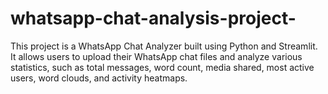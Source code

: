 # whatsapp-chat-analysis-project-
This project is a WhatsApp Chat Analyzer built using Python and Streamlit. It allows users to upload their WhatsApp chat files and analyze various statistics, such as total messages, word count, media shared, most active users, word clouds, and activity heatmaps.
